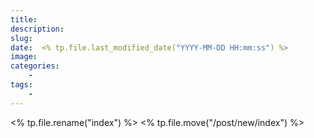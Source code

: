 ```yaml
---
title: 
description: 
slug: 
date:  <% tp.file.last_modified_date("YYYY-MM-DD HH:mm:ss") %>
image: 
categories:
    -
tags:
    - 
---
```

<% tp.file.rename("index") %>
<% tp.file.move("/post/new/index") %>
